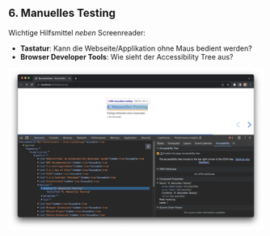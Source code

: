 ## 6. Manuelles Testing

Wichtige Hilfsmittel <em>neben</em> Screenreader:

- **Tastatur**: Kann die Webseite/Applikation ohne Maus bedient werden?
- **Browser Developer Tools**: Wie sieht der Accessibility Tree aus?

![Chrome Dev Tools Accessibility Tree](media/accessibility-tree.png)
